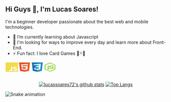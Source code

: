## Hi Guys 👋, I'm <strong>Lucas Soares!</strong>

I'm a beginner developer passionate about the best web and mobile technologies.

- 🌱 I’m currently learning about Javascript
- 🔭 I'm looking for ways to improve every day and learn more about Front-End.
- ⚡ Fun fact: I love Card Games 🎴🃏🔥

<div style='display: flex;'>
  <img height="30" width="40" src="https://raw.githubusercontent.com/devicons/devicon/master/icons/javascript/javascript-plain.svg">
  <img height="30" width="40" src="https://raw.githubusercontent.com/devicons/devicon/master/icons/html5/html5-original.svg">
  <img height="30" width="40" src="https://raw.githubusercontent.com/devicons/devicon/master/icons/css3/css3-original.svg">
  <img height="30" width="40" src="https://raw.githubusercontent.com/devicons/devicon/master/icons/nodejs/nodejs-original.svg">
</div>

</br>

<div align="center" >

[![lucassoares72's github stats](https://github-readme-stats.vercel.app/api?username=lucassoares72&show_icons=true&theme=radical&bg_color=30,0d0d0d,191919&title_color=fff&text_color=fff&icon_color=79ff97)](https://github.com/anuraghazra/github-readme-stats)
[![Top Langs](https://github-readme-stats.vercel.app/api/top-langs/?username=lucassoares72&layout=compact&theme=radical&bg_color=30,0d0d0d,191919&title_color=fff&text_color=fff&icon_color=79ff97)](https://github.com/anuraghazra/github-readme-stats)
  
</div>

<div> 
 
  ![Snake animation](https://github.com/lucassoares72/lucassoares72/blob/output/github-contribution-grid-snake.svg)
 
</div>
